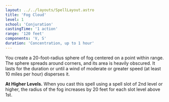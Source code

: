 ```yaml
---
layout: ../../layouts/SpellLayout.astro
title: 'Fog Cloud'
level: 1
school: 'Conjuration'
castingTime: '1 action'
range: '120 feet'
components: 'V, S'
duration: 'Concentration, up to 1 hour'
---
```


You create a 20-foot-radius sphere of fog centered on a point within range. The sphere spreads around corners, and its area is heavily obscured. It lasts for the duration or until a wind of moderate or greater speed (at least 10 miles per hour) disperses it.

**At Higher Levels.** When you cast this spell using a spell slot of 2nd level or higher, the radius of the fog increases by 20 feet for each slot level above 1st.